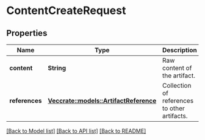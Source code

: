 # ContentCreateRequest

## Properties

Name | Type | Description | Notes
------------ | ------------- | ------------- | -------------
**content** | **String** | Raw content of the artifact. | 
**references** | [**Vec<crate::models::ArtifactReference>**](ArtifactReference.md) | Collection of references to other artifacts. | 

[[Back to Model list]](../README.md#documentation-for-models) [[Back to API list]](../README.md#documentation-for-api-endpoints) [[Back to README]](../README.md)


